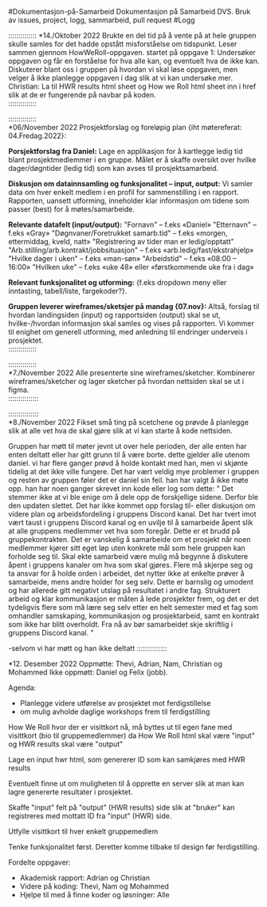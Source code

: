 #Dokumentasjon-på-Samarbeid
Dokumentasjon på Samarbeid
DVS. Bruk av issues, project, logg, sammarbeid, pull request
#Logg



::::::::::::::
*14./Oktober 2022
Brukte en del tid på å vente på at hele gruppen skulle samles for det hadde opstått misforståelse om tidspunkt.
Leser sammen gjennom HowWeRoll-oppgaven.
startet på oppgave 1:
Undersøker oppgaven og får en forståelse for hva alle kan, og eventuelt hva de ikke kan.
Diskuterer blant oss i gruppen på hvordan vi skal løse oppgaven, men velger å ikke planlegge oppgaven i dag slik at vi kan undersøke mer.
Christian: La til HWR results html sheet og How we Roll html sheet inn i href slik at de er fungerende på navbar på koden.<br>
::::::::::::::


::::::::::::::<br>
*06/November 2022
Prosjektforslag og foreløpig plan {iht møtereferat: 04.Fredag.2022}:

**Porsjektforslag fra Daniel:** 
Lage en applikasjon for å kartlegge ledig tid blant prosjektmedlemmer i en gruppe. 
Målet er å skaffe oversikt over hvilke dager/døgntider (ledig tid) som kan avses til prosjektsamarbeid.

**Diskusjon om datainnsamling og funksjonalitet – input, output:** 
Vi samler data om hver enkelt medlem i en profil for sammenstilling i en rapport. 
Rapporten, uansett utforming, inneholder klar informasjon om tidene som passer (best) for å møtes/samarbeide.

**Relevante datafelt (input/output):** 
"Fornavn" – f.eks «Daniel» 
"Etternavn" – f.eks «Gray» 
"Døgnvaner/Foretrukket samarb.tid" – f.eks «morgen, ettermiddag, kveld, natt» 
"Registrering av tider man er ledig/opptatt"
"Arb.stilling/arb.kontrakt/jobbsituasjon" – f.eks «arb.ledig/fast/ekstrahjelp» 
"Hvilke dager i uken" – f.eks «man-søn» "Arbeidstid" – f.eks «08:00 – 16:00» 
"Hvilken uke" – f.eks «uke 48» eller «førstkommende uke fra i dag»

**Relevant funksjonalitet og utforming:** 
{f.eks dropdown meny eller inntasting, tabell/liste, fargekoder?}.

**Gruppen leverer wireframes/sketsjer på mandag {07.nov}:**
Altså, forslag til hvordan landingsiden (input) og rapportsiden (output) skal se ut, 
hvilke-/hvordan informasjon skal samles og vises på rapporten. 
Vi kommer til enighet om generell utforming, med anledning til endringer underveis i prosjektet.<br>
::::::::::::::



::::::::::::::<br>
*7./November 2022
Alle presenterte sine wireframes/sketcher.
Kombinerer wireframes/sketcher og lager sketcher på hvordan nettsiden skal se ut i figma.<br>
:::::::::::::::

:::::::::::::::<br>
*8./November 2022
Fikset små ting på scetchene og prøvde å planlegge slik at alle vet hva de skal gjøre slik at vi kan starte å kode nettsiden. <br>

Gruppen har møtt til møter jevnt ut over hele perioden, der alle enten har enten deltatt eller har gitt grunn til å være borte. dette gjelder alle utenom daniel. vi har flere ganger prøvd å holde kontakt med han, men vi skjønte tidelig at det ikke ville fungere. Det har vært veldig mye problemer i gruppen og resten av gruppen føler det er daniel sin feil. han har valgt å ikke møte opp. han har noen ganger skrevet inn kode eller log som dette:
"
Det stemmer ikke at vi ble enige om å dele opp de forskjellige sidene. Derfor ble den updaten slettet. 
Det har ikke kommet opp forslag til- eller diskusjon om videre plan og arbeidsfordeling i gruppens Discord kanal. 
Det har tvert imot vært taust i gruppens Discord kanal og en uvilje til å samarbeide åpent slik at alle gruppens 
medlemmer vet hva som foregår. Dette er et brudd på gruppekontrakten. Det er vanskelig å samarbeide om et prosjekt når noen medlemmer kjører sitt eget løp
uten konkrete mål som hele gruppen kan forholde seg til. Skal ekte samarbeid være mulig må begynne å diskutere åpent i gruppens kanaler om hva som skal gjøres.
Flere må skjerpe seg og ta ansvar for å holde orden i arbeidet, det nytter ikke at enkelte prøver å samarbeide, 
mens andre holder for seg selv. Dette er barnslig og umodent og har allerede gitt negativt utslag på resultatet i andre fag.
Strukturert arbeid og klar kommunikasjon er måten å lede prosjekter frem, og det er det tydeligvis flere som må lære seg
selv etter en helt semester med et fag som omhandler samskaping, kommunikasjon og prosjektarbeid, samt en kontrakt som ikke har blitt overholdt.
Fra nå av bør samarbeidet skje skriftlig i gruppens Discord kanal.
"


-selvom vi har møtt og han ikke deltatt
:::::::::::::::

*12. Desember 2022
Oppmøtte: Thevi, Adrian, Nam, Christian og Mohammed
Ikke oppmøtt: Daniel og Felix (jobb).

Agenda:
 - Planlegge videre utførelse av prosjektet mot ferdigstillelse
 - om mulig avholde daglige workshops frem til ferdigstilling

How We Roll hvor der er visittkort nå, må byttes ut til egen fane med visittkort (bio til gruppemedlemmer) da How We Roll html
skal være "input" og HWR results skal være "output"

Lage en input hwr html, som genererer ID som kan samkjøres med HWR results

Eventuelt finne ut om muligheten til å opprette en server slik at man kan lagre genererte resultater i prosjektet.

Skaffe "input" felt på "output" (HWR results) side slik at "bruker" kan registreres med mottatt ID fra "input" (HWR) side.

Utfylle visittkort til hver enkelt gruppemedlem

Tenke funksjonalitet først. Deretter komme tilbake til design før ferdigstilling.

Fordelte oppgaver:

- Akademisk rapport: Adrian og Christian
- Videre på koding: Thevi, Nam og Mohammed
- Hjelpe til med å finne koder og løsninger: Alle
